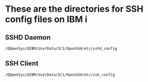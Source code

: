 # These are the directories for SSH config files on IBM i 

## SSHD Daemon
```/QOpenSys/QIBM/UserData/SC1/OpenSSH/etc/sshd_config```

## SSH Client
```/QOpenSys/QIBM/UserData/SC1/OpenSSH/etc/ssh_config```
